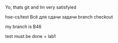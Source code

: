 Yo, thats git and Im very satisfyied

hse-cs/test Всё для сдачи задачи
branch
checkout

my branch is B46

test must be done + lab1
